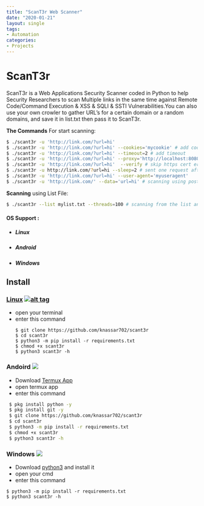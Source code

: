 ```yaml
---
title: "ScanT3r Web Scanner"
date: "2020-01-21"
layout: single
tags:
- Automation
categories:
- Projects
---
```


# ScanT3r
 ScanT3r is a Web Applications Security Scanner coded in Python to help Security Researchers to scan Multiple links in the same time against Remote Code/Command Execution & XSS & SQLI & SSTI Vulnerabilities.You can also use your own crowler to gather URL’s for a certain domain or a random domains, and save it in list.txt then pass it to ScanT3r.

**The Commands** For start scanning:
```bash
$ ./scant3r -u 'http://link.com/?url=hi'
$ ./scant3r -u 'http://link.com/?url=hi' --cookies='mycookie' # add cookies
$ ./scant3r -u 'http://link.com/?url=hi' --timeout=2 # add timeout
$ ./scant3r -u 'http://link.com/?url=hi' --proxy='http://localhost:8080' # add proxiy
$ ./scant3r -u 'http://link.com/?url=hi'  --verify # skip https cert error
$ ./scant3r -u http://link.com/?url=hi --sleep=2 # sent one request after 2 sec
$ ./scant3r -u 'http://link.com/?url=hi' --user-agent='myuseragent'
$ ./scant3r -u 'http://link.com/' --data='url=hi' # scanning using post method
```

**Scanning** using List File:
```bash
$ ./scant3r --list mylist.txt --threads=100 # scanning from the list and more speed
```

#### OS Support :
- <h5> Linux</h5>
- <h5> Android</h5>
- <h5> Windows</h5>
## Install
### [Linux](https://wikipedia.org/wiki/Linux) [![alt tag](http://icons.iconarchive.com/icons/dakirby309/simply-styled/32/OS-Linux-icon.png)](https://fr.wikipedia.org/wiki/Linux)
* open your terminal 
* enter this command 
   ````
   $ git clone https://github.com/knassar702/scant3r 
   $ cd scant3r 
   $ python3 -m pip install -r requirements.txt
   $ chmod +x scant3r
   $ python3 scant3r -h
   ````
### Andoird <img src="https://img.icons8.com/clouds/100/000000/android-os.png">
* Download <a href='https://play.google.com/store/apps/details?id=com.termux&hl=en'>Termux App</a>
* open termux app
* enter this command
````bash
 $ pkg install python -y 
 $ pkg install git -y 
 $ git clone https://github.com/knassar702/scant3r
 $ cd scant3r 
 $ python3 -m pip install -r requirements.txt
 $ chmod +x scant3r
 $ python3 scant3r -h
````
### Windows <img src="https://img.icons8.com/color/48/000000/windows-10.png">
* Download <a href='https://www.python.org/downloads/windows/'>python3</a> and install it
* open your cmd
* enter this command 
````
$ python3 -m pip install -r requirements.txt
$ python3 scant3r -h
````

